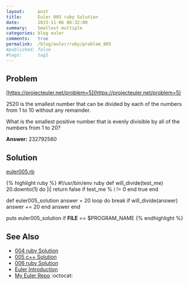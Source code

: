 ```yaml
---
layout:     post
title:      Euler 005 ruby Solution
date:       2015-11-06 08:32:00
summary:    Smallest multiple
categories: blog euler
comments:   true
permalink:  /blog/euler/ruby/problem_005
#published: false
#tags:      tag1
---
```


## Problem

[https://projecteuler.net/problem=5](https://projecteuler.net/problem=5)

2520 is the smallest number that can be divided by each of the numbers from 1 to 10 without any remainder.

What is the smallest positive number that is evenly divisible by all of the numbers from 1 to 20?

**Answer:** 232792560

## Solution

[euler005.rb](https://github.com/tvarley/euler/blob/master/ruby/lib/euler005.rb)

{% highlight ruby %}
#!/usr/bin/env ruby
def will_divide(test_me)
  20.downto(1) do |i|
    return false if test_me % i != 0
  end
  true
end

def euler005_solution
  answer = 20
  loop do
    break if will_divide(answer)
    answer += 20
  end
  answer
end

puts euler005_solution if __FILE__ == $PROGRAM_NAME
{% endhighlight %}

## See Also
* [004 ruby Solution]({{site.baseurl}}/blog/euler/ruby/problem_004)
* [005 c++ Solution]({{site.baseurl}}/blog/euler/cpp/problem_005)
* [006 ruby Solution]({{site.baseurl}}/blog/euler/ruby/problem_006)
* [Euler Introduction]({{site.baseurl}}/blog/euler/introduction)
* [My Euler Repo](https://github.com/tvarley/euler) :octocat:
